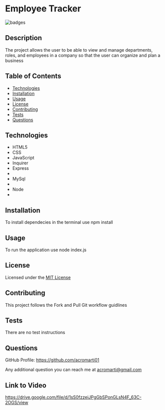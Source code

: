 # Employee Tracker

![badges](https://img.shields.io/badge/license-MIT_License-brightgreen)

## Description

The project allows the user to be able to view and manage departments, roles, and employees in a company
so that the user can organize and plan a business

## Table of Contents

- [Technologies](#technologies)
- [Installation](#installation)
- [Usage](#usage)
- [License](#license)
- [Contributing](#contributing)
- [Tests](#tests)
- [Questions](#questions)

## Technologies

<ul>
    <li>HTML5</li>
    <li>CSS</li>
    <li>JavaScript</li>
    <li>Inquirer</li>
    <li>Express<li>
    <li>MySql<li>
    <li>Node<li>
</ul>


## Installation

To install dependecies in the terminal use npm install

## Usage

To run the application use node index.js

## License

Licensed under the <a href="./LICENSE.txt">MIT License</a>

## Contributing

This project follows the Fork and Pull Git workflow guidlines

## Tests

There are no test instructions

## Questions

GitHub Profile: <a href="https://github.com/acromarti01">https://github.com/acromarti01</a>

Any additional question you can reach me at <u>acromarti@gmail.com</u>

## Link to Video

https://drive.google.com/file/d/1sS0fzzeiJPgGbSPonGLsN4F_63C-2OGS/view




